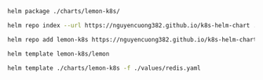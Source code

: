 ```sh
helm package ./charts/lemon-k8s/
```

```sh
helm repo index --url https://nguyencuong382.github.io/k8s-helm-chart . --merge index.yaml
```

```sh
helm repo add lemon-k8s https://nguyencuong382.github.io/k8s-helm-chart
```

```sh
helm template lemon-k8s/lemon
```

```sh
helm template ./charts/lemon-k8s -f ./values/redis.yaml
```
